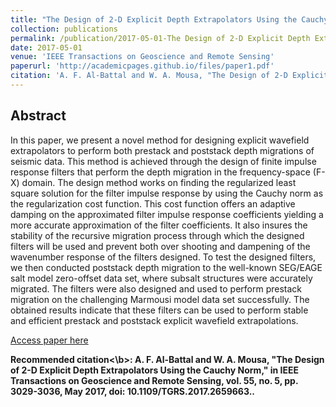 ```yaml
---
title: "The Design of 2-D Explicit Depth Extrapolators Using the Cauchy Norm"
collection: publications
permalink: /publication/2017-05-01-The Design of 2-D Explicit Depth Extrapolators Using the Cauchy Norm
date: 2017-05-01
venue: 'IEEE Transactions on Geoscience and Remote Sensing'
paperurl: 'http://academicpages.github.io/files/paper1.pdf'
citation: 'A. F. Al-Battal and W. A. Mousa, "The Design of 2-D Explicit Depth Extrapolators Using the Cauchy Norm," in IEEE Transactions on Geoscience and Remote Sensing, vol. 55, no. 5, pp. 3029-3036, May 2017, doi: 10.1109/TGRS.2017.2659663.'
---
```

## Abstract
In this paper, we present a novel method for designing explicit wavefield extrapolators to perform both prestack and poststack depth migrations of seismic data. This method is achieved through the design of finite impulse response filters that perform the depth migration in the frequency-space (F-X) domain. The design method works on finding the regularized least square solution for the filter impulse response by using the Cauchy norm as the regularization cost function. This cost function offers an adaptive damping on the approximated filter impulse response coefficients yielding a more accurate approximation of the filter coefficients. It also insures the stability of the recursive migration process through which the designed filters will be used and prevent both over shooting and dampening of the wavenumber response of the filters designed. To test the designed filters, we then conducted poststack depth migration to the well-known SEG/EAGE salt model zero-offset data set, where subsalt structures were accurately migrated. The filters were also designed and used to perform prestack migration on the challenging Marmousi model data set successfully. The obtained results indicate that these filters can be used to perform stable and efficient prestack and poststack explicit wavefield extrapolations.

[Access paper here](https://ieeexplore.ieee.org/document/7875083)

<b>Recommended citation<\b>: A. F. Al-Battal and W. A. Mousa, "The Design of 2-D Explicit Depth Extrapolators Using the Cauchy Norm," in IEEE Transactions on Geoscience and Remote Sensing, vol. 55, no. 5, pp. 3029-3036, May 2017, doi: 10.1109/TGRS.2017.2659663..
